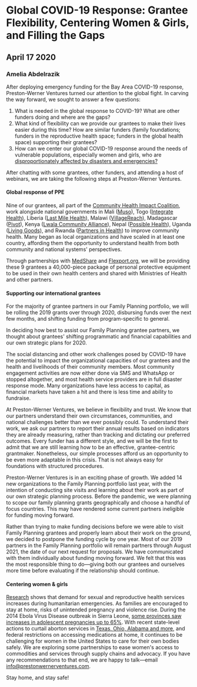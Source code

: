 # Global COVID-19 Response: Grantee Flexibility, Centering Women & Girls, and Filling the Gaps
## April 17 2020
### Amelia Abdelrazik

After deploying emergency funding for the Bay Area COVID-19 response, Preston-Werner Ventures turned our attention to the global fight. In carving the way forward, we sought to answer a few questions:

1. What is needed in the global response to COVID-19? What are other funders doing and where are the gaps?
2. What kind of flexibility can we provide our grantees to make their lives easier during this time? How are similar funders (family foundations; funders in the reproductive health space; funders in the global health space) supporting their grantees?
3. How can we center our global COVID-19 response around the needs of vulnerable populations, especially women and girls, who are [disproportionately affected by disasters and emergencies?](https://www.tandfonline.com/doi/full/10.1080/26410397.2020.1746065)

After chatting with some grantees, other funders, and attending a host of webinars, we are taking the following steps at Preston-Werner Ventures.

#### Global response of PPE

Nine of our grantees, all part of the [Community Health Impact Coalition](https://chwimpact.org/), work alongside national governments in Mali ([Muso](https://www.musohealth.org/)), Togo ([Integrate Health](https://integratehealth.org/)), Liberia ([Last Mile Health](https://lastmilehealth.org/)), Malawi ([VillageReach](https://www.villagereach.org/)), Madagascar ([Pivot](https://pivotworks.org/)), Kenya ([Lwala Community Alliance](https://lwala.org/)), Nepal ([Possible Health](https://possiblehealth.org/)), Uganda ([Living Goods](ttps://livinggoods.org/)), and Rwanda ([Partners in Health](https://www.pih.org/)) to improve community health. Many began as local organizations and have scaled in at least one country, affording them the opportunity to understand health from both community and national systems' perspectives.

Through partnerships with [MedShare](https://www.medshare.org/) and [Flexport.org](https://flexport.org/), we will be providing these 9 grantees a 40,000-piece package of personal protective equipment to be used in their own health centers and shared with Ministries of Health and other partners.

#### Supporting our international grantees

For the majority of grantee partners in our Family Planning portfolio, we will be rolling the 2019 grants over through 2020, disbursing funds over the next few months, and shifting funding from program-specific to general.

In deciding how best to assist our Family Planning grantee partners, we thought about grantees' shifting programmatic and financial capabilities and our own strategic plans for 2020.

The social distancing and other work challenges posed by COVID-19 have the potential to impact the organizational capacities of our grantees and the health and livelihoods of their community members. Most community engagement activities are now either done via SMS and WhatsApp or stopped altogether, and most health service providers are in full disaster response mode. Many organizations have less access to capital, as financial markets have taken a hit and there is less time and ability to fundraise.

At Preston-Werner Ventures, we believe in flexibility and trust. We know that our partners understand their own circumstances, communities, and national challenges better than we ever possibly could. To understand their work, we ask our partners to report their annual results based on indicators they are already measuring, rather than tracking and dictating our preferred outcomes. Every funder has a different style, and we will be the first to admit that we are still learning how to be an effective, grantee-centric grantmaker. Nonetheless, our simple processes afford us an opportunity to be even more adaptable in this crisis. That is not always easy for foundations with structured procedures.

Preston-Werner Ventures is in an exciting phase of growth. We added 14 new organizations to the Family Planning portfolio last year, with the intention of conducting site visits and learning about their work as part of our own strategic planning process. Before the pandemic, we were planning to scope our family planning grants geographically and choose a handful of focus countries. This may have rendered some current partners ineligible for funding moving forward.

Rather than trying to make funding decisions before we were able to visit Family Planning grantees and properly learn about their work on the ground, we decided to postpone the funding cycle by one year. Most of our 2019 partners in the Family Planning portfolio will remain partners through August 2021, the date of our next request for proposals. We have communicated with them individually about funding moving forward. We felt that this was the most responsible thing to do—giving both our grantees and ourselves more time before evaluating if the relationship should continue.

#### Centering women & girls

[Research](https://www.unfpa.org/sites/default/files/resource-pdf/COVID-19_A_Gender_Lens_Guidance_Note.pdf) shows that demand for sexual and reproductive health services increases during humanitarian emergencies. As families are encouraged to stay at home, risks of unintended pregnancy and violence rise. During the 2014 Ebola Virus Disease outbreak in Sierra Leone, [some provinces saw increases in adolescent pregnancies up to 65%](https://www.sl.undp.org/content/sierraleone/en/home/library/crisis_prevention_and_recovery/assessing-sexual-and-gender-based-violence-during-the-ebola-cris.html). With recent state-level actions to curtail aborton services in [Texas, Ohio, Alabama and more](https://rewire.news/article/2020/04/14/abortion-access-covid-states/), and federal restrictions on accessing medications at home, it continues to be challenging for women in the United States to care for their own bodies safely. We are exploring some partnerships to ease women's access to commodities and services through supply chains and advocacy. If you have any recommendations to that end, we are happy to talk—email [info@prestonwernerventures.com](mailto:info@prestonwernerventures.com).

Stay home, and stay safe!

